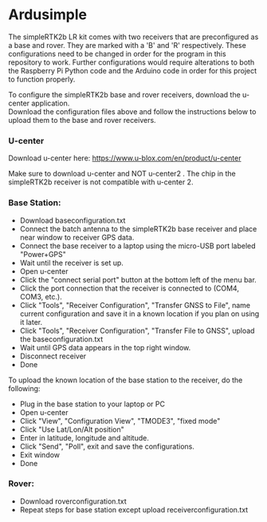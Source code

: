 # Ardusimple
The simpleRTK2b LR kit comes with two receivers that are preconfigured as a base and rover. They are marked with a 'B' and 'R' respectively.
These configurations need to be changed in order for the program in this repository to work. Further configurations would require alterations
to both the Raspberry Pi Python code and the Arduino code in order for this project to function properly. <br/>

To configure the simpleRTK2b base and rover receivers, download the u-center application. <br/>
Download the configuration files above and follow the instructions below to upload them to the base and rover receivers. <br/>

### U-center
Download u-center here: https://www.u-blox.com/en/product/u-center <br/>

Make sure to download u-center and NOT u-center2 . The chip in the simpleRTK2b receiver is not compatible with u-center 2.

### Base Station:
* Download baseconfiguration.txt
* Connect the batch antenna to the simpleRTK2b base receiver and place near window
  to receiver GPS data.
* Connect the base receiver to a laptop using the micro-USB port labeled "Power+GPS"
* Wait until the receiver is set up.
* Open u-center
* Click the "connect serial port" button at the bottom left of the menu bar.
* Click the port connection that the receiver is connected to (COM4, COM3, etc.).
* Click "Tools", "Receiver Configuration", "Transfer GNSS to File", name current configuration and save it
  in a known location if you plan on using it later.
* Click "Tools", "Receiver Configuration", "Transfer File to GNSS", upload the baseconfiguration.txt
* Wait until GPS data appears in the top right window.
* Disconnect receiver
* Done

To upload the known location of the base station to the receiver, do the following:
* Plug in the base station to your laptop or PC
* Open u-center
* Click "View", "Configuration View", "TMODE3", "fixed mode"
* Click "Use Lat/Lon/Alt position"
* Enter in latitude, longitude and altitude.
* Click "Send", "Poll", exit and save the configurations.
* Exit window
* Done


### Rover:

* Download roverconfiguration.txt
* Repeat steps for base station except upload receiverconfiguration.txt


